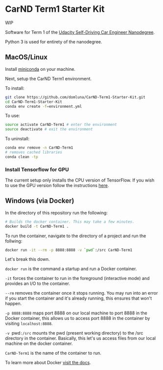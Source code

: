 # CarND Term1 Starter Kit

WIP

Software for Term 1 of the [Udacity Self-Driving Car Engineer Nanodegree](https://www.udacity.com/course/self-driving-car-engineer-nanodegree--nd013).

Python 3 is used for entirety of the nanodegree.

## MacOS/Linux

Install [miniconda](http://conda.pydata.org/miniconda.html) on your machine.

Next, setup the CarND Term1 environment.

To install:

```sh
git clone https://github.com/domluna/CarND-Term1-Starter-Kit.git
cd CarND-Term1-Starter-Kit
conda env create -f=environment.yml
```

To use:

```sh
source activate CarND-Term1 # enter the environment
source deactivate # exit the environment
```

To uninstall:

```sh
conda env remove -n CarND-Term1
# removes cached libraries
conda clean -tp
```

### Install Tensorflow for GPU

The current setup only installs the CPU version of TensorFlow. If you wish to use the GPU version follow the instructions [here](https://www.tensorflow.org/get_started).

## Windows (via Docker)

In the directory of this repository run the following:

```sh
# Builds the docker container. This may take a few minutes.
docker build -t CarND-Term1 .
```

To run the container, navigate to the directory of a project and run the follwing:

```sh
docker run -it --rm -p 8888:8888 -v `pwd`:/src CarND-Term1
```

Let's break this down.

`docker run` is the command a startup and run a Docker container. 

`-it` forces the container to run in the foreground (interactive mode) and provides an I/O to the container. 

`--rm` removes the container once it stops running. You may run into an error if you start the container and it's already running, this ensures that won't happen. 

`-p 8888:8888` maps port 8888 on our local machine to port 8888 in the Docker container, this allows us to access port 8888 in the container by visiting `localhost:8888`.

`-v `pwd`:/src` mounts the pwd (present working directory) to the /src directory in the container. Basically, this let's us access files from our local machine on the docker container.

`CarND-Term1` is the name of the container to run.

To learn more about Docker [visit the docs](https://docs.docker.com/engine/userguide/intro/).

